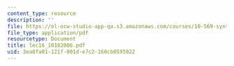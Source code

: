 ```yaml
---
content_type: resource
description: ''
file: https://ol-ocw-studio-app-qa.s3.amazonaws.com/courses/10-569-synthesis-of-polymers-fall-2006/3ea8fa01121f001de7c2160cb8595922_lec16_10182006.pdf
file_type: application/pdf
resourcetype: Document
title: lec16_10182006.pdf
uid: 3ea8fa01-121f-001d-e7c2-160cb8595922
---
```

